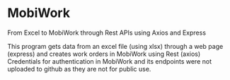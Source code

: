 # MobiWork
From Excel to MobiWork through Rest APIs using Axios and Express

This program gets data from an excel file (using xlsx) through a web page (express) and creates work orders in MobiWork using Rest (axios)
Credentials for authentication in MobiWork and its endpoints were not uploaded to github as they are not for public use.
